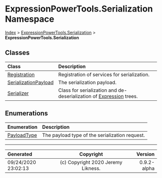 ﻿# ExpressionPowerTools.Serialization Namespace

[Index](../index.md) > [ExpressionPowerTools.Serialization](ExpressionPowerTools.Serialization.a.md) > **ExpressionPowerTools.Serialization**

## Classes

| Class | Description |
| :-- | :-- |
| [Registration](ExpressionPowerTools.Serialization.Registration.cs.md) | Registration of services for serialization. |
| [SerializationPayload](ExpressionPowerTools.Serialization.SerializationPayload.cs.md) | The serialization payload. |
| [Serializer](ExpressionPowerTools.Serialization.Serializer.cs.md) | Class for serialization and de-deserialization of [Expression](https://docs.microsoft.com/dotnet/api/system.linq.expressions.expression) trees. |

## Enumerations

| Enumeration | Description |
| :-- | :-- |
| [PayloadType](ExpressionPowerTools.Serialization.PayloadType.cs.md) | The payload type of the serialization request. |


---

| Generated | Copyright | Version |
| :-- | :-: | --: |
| 09/24/2020 23:02:13 | (c) Copyright 2020 Jeremy Likness. | 0.9.2-alpha |
